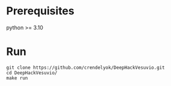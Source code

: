 # Prerequisites

python >= 3.10

# Run
```
git clone https://github.com/crendelyok/DeepHackVesuvio.git
cd DeepHackVesuvio/
make run
```